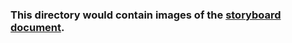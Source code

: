 ### This directory would contain images of the [storyboard document](https://github.com/virtual-labs/ph3-exp-dev-process/blob/main/storyboard/README.md).
